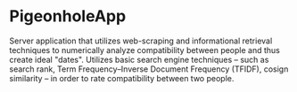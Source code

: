 # PigeonholeApp

Server application that utilizes web-scraping and informational retrieval techniques to numerically analyze compatibility between people and thus create ideal "dates". Utilizes basic search engine techniques – such as search rank, Term Frequency–Inverse Document Frequency (TFIDF), cosign similarity – in order to rate compatibility between two people.
